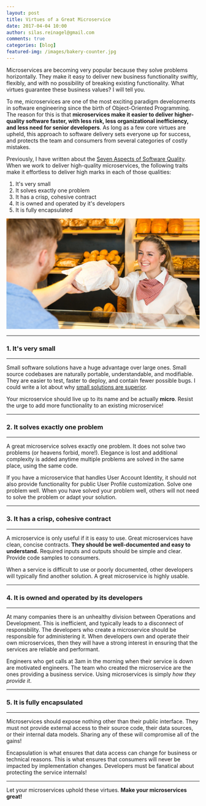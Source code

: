 ```yaml
---
layout: post
title: Virtues of a Great Microservice
date: 2017-04-04 10:00
author: silas.reinagel@gmail.com
comments: true
categories: [blog]
featured-img: /images/bakery-counter.jpg
---
```


Microservices are becoming very popular because they solve problems horizontally. They make it easy to deliver new business functionality swiftly, flexibly, and with no possibility of breaking existing functionality. What virtues guarantee these business values? I will tell you.

To me, microservices are one of the most exciting paradigm developments in software engineering since the birth of Object-Oriented Programming. The reason for this is that <strong>microservices make it easier to deliver higher-quality software faster, with less risk, less organizational inefficiency, and less need for senior developers</strong>. As long as a few core virtues are upheld, this approach to software delivery sets everyone up for success, and protects the team and consumers from several categories of costly mistakes. 

Previously, I have written about the [Seven Aspects of Software Quality](/blog/2016/11/15/the-seven-aspects-of-software-quality/). When we work to deliver high-quality microservices, the following traits make it effortless to deliver high marks in each of those qualities:

1. It's very small
2. It solves exactly one problem
3. It has a crisp, cohesive contract
4. It is owned and operated by it's developers
5. It is fully encapsulated

<img src="/images/bakery-counter.jpg" alt=""   />

----

### 1. It's very small

----

Small software solutions have a huge advantage over large ones. Small source codebases are naturally portable, understandable, and modifiable. They are easier to test, faster to deploy, and contain fewer possible bugs. I could write a lot about why [small solutions are superior](/blog/2017/01/10/make-it-small/). 

Your microservice should live up to its name and be actually <strong>micro</strong>. Resist the urge to add more functionality to an existing microservice!

----

### 2. It solves exactly one problem

----

A great microservice solves exactly one problem. It does not solve two problems (or heavens forbid, more!). Elegance is lost and additional complexity is added anytime multiple problems are solved in the same place, using the same code. 

If you have a microservice that handles User Account Identity, it should not also provide functionality for public User Profile customization. Solve one problem well. When you have solved your problem well, others will not need to solve the problem or adapt your solution. 

----

### 3. It has a crisp, cohesive contract

----

A microservice is only useful if it is easy to use. Great microservices have clean, concise contracts. <strong>They should be well-documented and easy to understand.</strong> Required inputs and outputs should be simple and clear. Provide code samples to consumers.

When a service is difficult to use or poorly documented, other developers will typically find another solution. A great microservice is highly usable. 

----

### 4. It is owned and operated by its developers

----

At many companies there is an unhealthy division between Operations and Development. This is inefficient, and typically leads to a disconnect of responsbility. The developers who create a microservice should be responsible for administering it. When developers own and operate their own microservices, then they will have a strong interest in ensuring that the services are reliable and performant. 

Engineers who get calls at 3am in the morning when their service is down are motivated engineers. The team who created the microservice are the ones providing a business service. Using microservices is simply *how they provide it*. 

----

### 5. It is fully encapsulated

----

Microservices should expose nothing other than their public interface. They must not provide external access to their source code, their data sources, or their internal data models. Sharing any of these will compromise all of the gains! 

Encapsulation is what ensures that data access can change for business or technical reasons. This is what ensures that consumers will never be impacted by implementation changes. Developers must be fanatical about protecting the service internals!

----

Let your microservices uphold these virtues. <strong>Make your microservices great!</strong>
